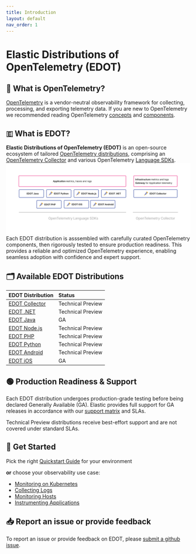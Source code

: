 ```yaml
---
title: Introduction
layout: default
nav_order: 1
---
```


# Elastic Distributions of OpenTelemetry (EDOT)

## 🔭 What is OpenTelemetry?
[OpenTelemetry](https://opentelemetry.io/docs/) is a vendor-neutral observability framework for collecting, processing, and exporting telemetry data. If you are new to OpenTelemetry we recommended reading OpenTelemetry [concepts](https://opentelemetry.io/docs/concepts/) and [components](https://opentelemetry.io/docs/concepts/components/).

## 🇪 What is EDOT?

**Elastic Distributions of OpenTelemetry (EDOT)** is an open-source ecosystem of tailored [OpenTelemetry distributions](https://opentelemetry.io/docs/concepts/distributions/), comprising an [OpenTelemetry Collector](https://opentelemetry.io/docs/collector/) and various OpenTelemetry [Language SDKs](https://opentelemetry.io/docs/languages/).
![EDOT-Distributions](./images/EDOT-SDKs-Collector.png)
Each EDOT distribution is asssembled with carefully curated OpenTelemetry components, then rigorously tested to ensure production readiness. This provides a reliable and optimized OpenTelemetry experience, enabling seamless adoption with confidence and expert support.

## 🗂️ Available EDOT Distributions

| EDOT Distribution | Status |
|:-------------------|:---------------|
| [EDOT Collector](./edot-collector/index) | Technical Preview |
| [EDOT .NET](./edot-sdks/dotnet/index) | Technical Preview |
| [EDOT Java](./edot-sdks/java/index) | GA |
| [EDOT Node.js](./edot-sdks/nodejs/index) | Technical Preview |
| [EDOT PHP](./edot-sdks/php/index) | Technical Preview |
| [EDOT Python](./edot-sdks/python/index) | Technical Preview |
| [EDOT Android](./edot-sdks/android/index) | Technical Preview |
| [EDOT iOS](./edot-sdks/ios/index) | GA |

## 🟢 Production Readiness & Support
Each EDOT distribution undergoes production-grade testing before being declared Generally Available (GA). Elastic provides full support for GA releases in accordance with our [support matrix](https://www.elastic.co/support/matrix) and SLAs.

Technical Preview distributions receive best-effort support and are not covered under standard SLAs.

## 🚀 Get Started

Pick the right [Quickstart Guide](./quickstart/index) for your environment 

**or** choose your observability use case:

- [Monitoring on Kubernetes](./use-cases/kubernetes/index)
- [Collecting Logs](./use-cases/logs/index)
- [Monitoring Hosts](./use-cases/host-metrics/index)
- [Instrumenting Applications](./use-cases/application/index)

## 📥 Report an issue or provide feedback
To report an issue or provide feedback on EDOT, please [submit a github issue](https://github.com/elastic/opentelemetry/issues/new/choose).